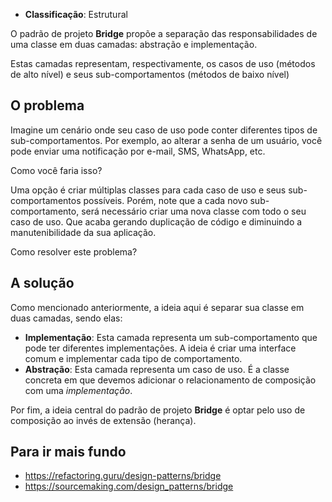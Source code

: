 - **Classificação**: Estrutural

O padrão de projeto **Bridge** propõe a separação das responsabilidades de uma classe em duas camadas: abstração e implementação. 

Estas camadas representam, respectivamente, os casos de uso (métodos de alto nível) e seus sub-comportamentos (métodos de baixo nível)

## O problema

Imagine um cenário onde seu caso de uso pode conter diferentes tipos de sub-comportamentos. Por exemplo, ao alterar a senha de um usuário, você pode enviar uma notificação por e-mail, SMS, WhatsApp, etc.

Como você faria isso?

Uma opção é criar múltiplas classes para cada caso de uso e seus sub-comportamentos possíveis. Porém, note que a cada novo sub-comportamento, será necessário criar uma nova classe com todo o seu caso de uso. Que acaba gerando duplicação de código e diminuindo a manutenibilidade da sua aplicação.

Como resolver este problema?

## A solução

Como mencionado anteriormente, a ideia aqui é separar sua classe em duas camadas, sendo elas:

- **Implementação**: Esta camada representa um sub-comportamento que pode ter diferentes implementações. A ideia é criar uma interface comum e implementar cada tipo de comportamento.
- **Abstração**: Esta camada representa um caso de uso. É a classe concreta em que devemos adicionar o relacionamento de composição com uma *implementação*.

Por fim, a ideia central do padrão de projeto **Bridge** é optar pelo uso de composição ao invés de extensão (herança).

## Para ir mais fundo

- <https://refactoring.guru/design-patterns/bridge>
- <https://sourcemaking.com/design_patterns/bridge>